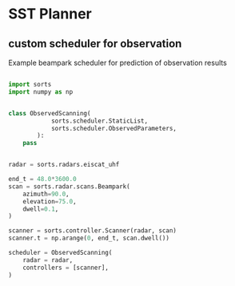 # SST Planner

## custom scheduler for observation

Example beampark scheduler for prediction of observation results

```python

import sorts
import numpy as np


class ObservedScanning(
            sorts.scheduler.StaticList,
            sorts.scheduler.ObservedParameters,
        ):
    pass


radar = sorts.radars.eiscat_uhf

end_t = 48.0*3600.0
scan = sorts.radar.scans.Beampark(
    azimuth=90.0, 
    elevation=75.0,
    dwell=0.1,
)

scanner = sorts.controller.Scanner(radar, scan)
scanner.t = np.arange(0, end_t, scan.dwell())

scheduler = ObservedScanning(
    radar = radar, 
    controllers = [scanner], 
)
```
